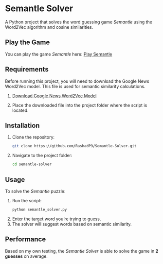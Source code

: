 # Semantle Solver
A Python project that solves the word guessing game *Semantle* using the Word2Vec algorithm and cosine similarities.

## Play the Game
You can play the game *Semantle* here: [Play Semantle](https://semantle.com)

## Requirements

Before running this project, you will need to download the Google News Word2Vec model. This file is used for semantic similarity calculations.

1. [Download Google News Word2Vec Model](https://www.kaggle.com/datasets/adarshsng/googlenewsvectors)

2. Place the downloaded file into the project folder where the script is located.


## Installation
1. Clone the repository:
    ```bash
    git clone https://github.com/RashadP9/Semantle-Solver.git
    ```
2. Navigate to the project folder:
    ```bash
    cd semantle-solver
    ```
    
## Usage
To solve the *Semantle* puzzle:
1. Run the script:
    ```bash
    python semantle_solver.py
    ```
2. Enter the target word you’re trying to guess.
3. The solver will suggest words based on semantic similarity.

## Performance
Based on my own testing, the *Semantle Solver* is able to solve the game in **2 guesses** on average.
